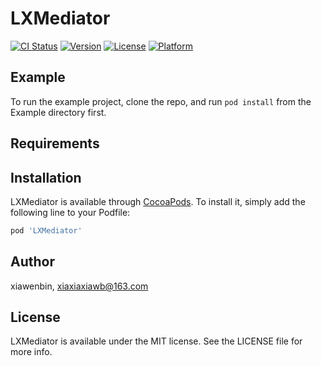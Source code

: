 # LXMediator

[![CI Status](https://img.shields.io/travis/xiawenbin/LXMediator.svg?style=flat)](https://travis-ci.org/xiawenbin/LXMediator)
[![Version](https://img.shields.io/cocoapods/v/LXMediator.svg?style=flat)](https://cocoapods.org/pods/LXMediator)
[![License](https://img.shields.io/cocoapods/l/LXMediator.svg?style=flat)](https://cocoapods.org/pods/LXMediator)
[![Platform](https://img.shields.io/cocoapods/p/LXMediator.svg?style=flat)](https://cocoapods.org/pods/LXMediator)

## Example

To run the example project, clone the repo, and run `pod install` from the Example directory first.

## Requirements

## Installation

LXMediator is available through [CocoaPods](https://cocoapods.org). To install
it, simply add the following line to your Podfile:

```ruby
pod 'LXMediator'
```

## Author

xiawenbin, xiaxiaxiawb@163.com

## License

LXMediator is available under the MIT license. See the LICENSE file for more info.
